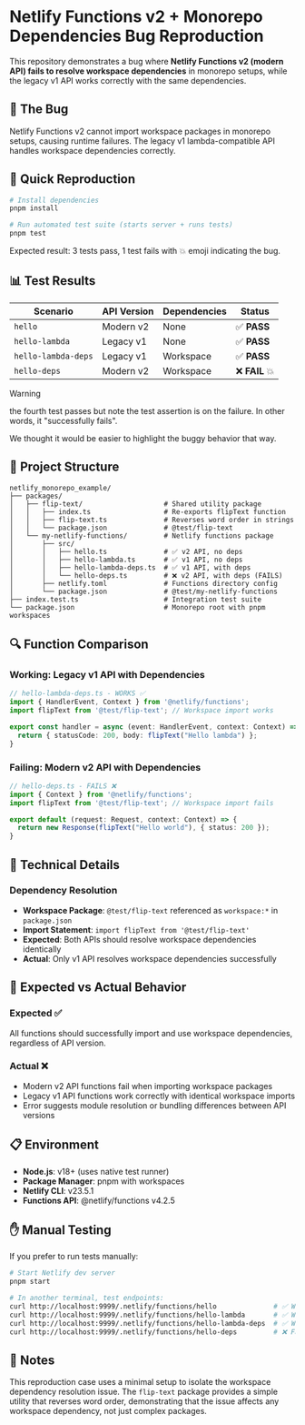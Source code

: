 # Netlify Functions v2 + Monorepo Dependencies Bug Reproduction

This repository demonstrates a bug where **Netlify Functions v2 (modern API) fails to resolve workspace dependencies** in monorepo setups, while the legacy v1 API works correctly with the same dependencies.

## 🐛 The Bug

Netlify Functions v2 cannot import workspace packages in monorepo setups, causing runtime failures. The legacy v1 lambda-compatible API handles workspace dependencies correctly.

## 🚀 Quick Reproduction

```bash
# Install dependencies
pnpm install

# Run automated test suite (starts server + runs tests)
pnpm test
```

Expected result: 3 tests pass, 1 test fails with 💥 emoji indicating the bug.

## 📊 Test Results

| Scenario | API Version | Dependencies | Status |
|----------|-------------|--------------|--------|
| `hello` | Modern v2 | None | ✅ **PASS** |
| `hello-lambda` | Legacy v1 | None | ✅ **PASS** |
| `hello-lambda-deps` | Legacy v1 | Workspace | ✅ **PASS** |
| `hello-deps` | Modern v2 | Workspace | ❌ **FAIL** 💥 |

>[!WARNING]
> the fourth test passes but note the test assertion is on the failure.
> In other words, it "successfully fails".
>
> We thought it would be easier to highlight the buggy behavior that way.

## 📁 Project Structure

```
netlify_monorepo_example/
├── packages/
│   ├── flip-text/                    # Shared utility package
│   │   ├── index.ts                  # Re-exports flipText function
│   │   ├── flip-text.ts              # Reverses word order in strings
│   │   └── package.json              # @test/flip-text
│   └── my-netlify-functions/         # Netlify functions package
│       ├── src/
│       │   ├── hello.ts              # ✅ v2 API, no deps
│       │   ├── hello-lambda.ts       # ✅ v1 API, no deps
│       │   ├── hello-lambda-deps.ts  # ✅ v1 API, with deps
│       │   └── hello-deps.ts         # ❌ v2 API, with deps (FAILS)
│       ├── netlify.toml              # Functions directory config
│       └── package.json              # @test/my-netlify-functions
├── index.test.ts                     # Integration test suite
└── package.json                      # Monorepo root with pnpm workspaces
```

## 🔍 Function Comparison

### Working: Legacy v1 API with Dependencies
```typescript
// hello-lambda-deps.ts - WORKS ✅
import { HandlerEvent, Context } from '@netlify/functions';
import flipText from '@test/flip-text'; // Workspace import works

export const handler = async (event: HandlerEvent, context: Context) => {
  return { statusCode: 200, body: flipText("Hello lambda") };
}
```

### Failing: Modern v2 API with Dependencies
```typescript
// hello-deps.ts - FAILS ❌
import { Context } from '@netlify/functions';
import flipText from '@test/flip-text'; // Workspace import fails

export default (request: Request, context: Context) => {
  return new Response(flipText("Hello world"), { status: 200 });
}
```

## 🔧 Technical Details

### Dependency Resolution
- **Workspace Package**: `@test/flip-text` referenced as `workspace:*` in `package.json`
- **Import Statement**: `import flipText from '@test/flip-text'`
- **Expected**: Both APIs should resolve workspace dependencies identically
- **Actual**: Only v1 API resolves workspace dependencies successfully

## 🎯 Expected vs Actual Behavior

### Expected ✅
All functions should successfully import and use workspace dependencies, regardless of API version.

### Actual ❌
- Modern v2 API functions fail when importing workspace packages
- Legacy v1 API functions work correctly with identical workspace imports
- Error suggests module resolution or bundling differences between API versions

## 📋 Environment

- **Node.js**: v18+ (uses native test runner)
- **Package Manager**: pnpm with workspaces
- **Netlify CLI**: v23.5.1
- **Functions API**: @netlify/functions v4.2.5

## ✋ Manual Testing

If you prefer to run tests manually:

```bash
# Start Netlify dev server
pnpm start

# In another terminal, test endpoints:
curl http://localhost:9999/.netlify/functions/hello              # ✅ Works
curl http://localhost:9999/.netlify/functions/hello-lambda       # ✅ Works
curl http://localhost:9999/.netlify/functions/hello-lambda-deps  # ✅ Works
curl http://localhost:9999/.netlify/functions/hello-deps         # ❌ Fails
```

## 📝 Notes

This reproduction case uses a minimal setup to isolate the workspace dependency resolution issue. The `flip-text` package provides a simple utility that reverses word order, demonstrating that the issue affects any workspace dependency, not just complex packages.